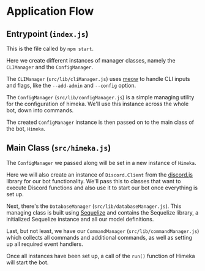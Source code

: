 # Application Flow

## Entrypoint (`index.js`)

This is the file called by `npm start`.

Here we create different instances of manager classes, namely the `CLIManager` and the `ConfigManager`.

The `CLIManager` (`src/lib/cliManager.js`) uses [meow](https://github.com/sindresorhus/meow) to
handle CLI inputs and flags, like the `--add-admin` and `--config` option.

The `ConfigManager` (`src/lib/configManager.js`) is a simple managing utility for the configuration
of himeka. We'll use this instance across the whole bot, down into
commands.

The created `ConfigManager` instance is then passed on to the main class of the bot, `Himeka`.

## Main Class (`src/himeka.js`)

The `ConfigManager` we passed along will be set in a new instance of `Himeka`.

Here we will also create an instance of `Discord.Client` from the [discord.js](https://discord.js.org/) library for our bot functionality. We'll pass this to classes that want to execute Discord functions and also use it to start our bot once everything is set up.

Next, there's the `DatabaseManager` (`src/lib/databaseManager.js`). This managing class is built using [Sequelize](https://github.com/sequelize/sequelize) and contains the Sequelize library, a initialized Sequelize instance and all our model definitions.

Last, but not least, we have our `CommandManager` (`src/lib/commandManager.js`) which collects all commands and additional commands, as well as setting up all required event handlers.

Once all instances have been set up, a call of the `run()` function of Himeka will start the bot.
